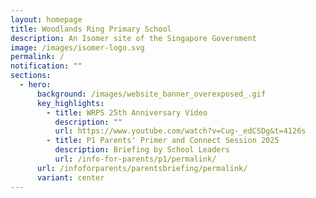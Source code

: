 ```yaml
---
layout: homepage
title: Woodlands Ring Primary School
description: An Isomer site of the Singapore Government
image: /images/isomer-logo.svg
permalink: /
notification: ""
sections:
  - hero:
      background: /images/website_banner_overexposed_.gif
      key_highlights:
        - title: WRPS 25th Anniversary Video
          description: ""
          url: https://www.youtube.com/watch?v=Cug-_edCSDg&t=4126s
        - title: P1 Parents' Primer and Connect Session 2025
          description: Briefing by School Leaders
          url: /info-for-parents/p1/permalink/
      url: /infoforparents/parentsbriefing/permalink/
      variant: center
---
```

